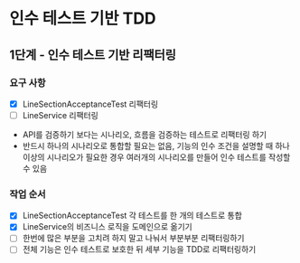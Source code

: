 # 인수 테스트 기반 TDD

## 1단계 - 인수 테스트 기반 리팩터링

### 요구 사항
* [X] LineSectionAcceptanceTest 리팩터링
* [ ] LineService 리팩터링
* API를 검증하기 보다는 시나리오, 흐름을 검증하는 테스트로 리팩터링 하기
* 반드시 하나의 시나리오로 통합할 필요는 없음, 기능의 인수 조건을 설명할 때 하나 이상의 시나리오가 필요한 경우 여러개의 시나리오를 만들어 인수 테스트를 작성할 수 있음

### 작업 순서
* [X] LineSectionAcceptanceTest 각 테스트를 한 개의 테스트로 통합
* [X] LineService의 비즈니스 로직을 도메인으로 옮기기
* [ ] 한번에 많은 부분을 고치려 하지 말고 나눠서 부분부분 리팩터링하기
* [ ] 전체 기능은 인수 테스트로 보호한 뒤 세부 기능을 TDD로 리팩터링하기
